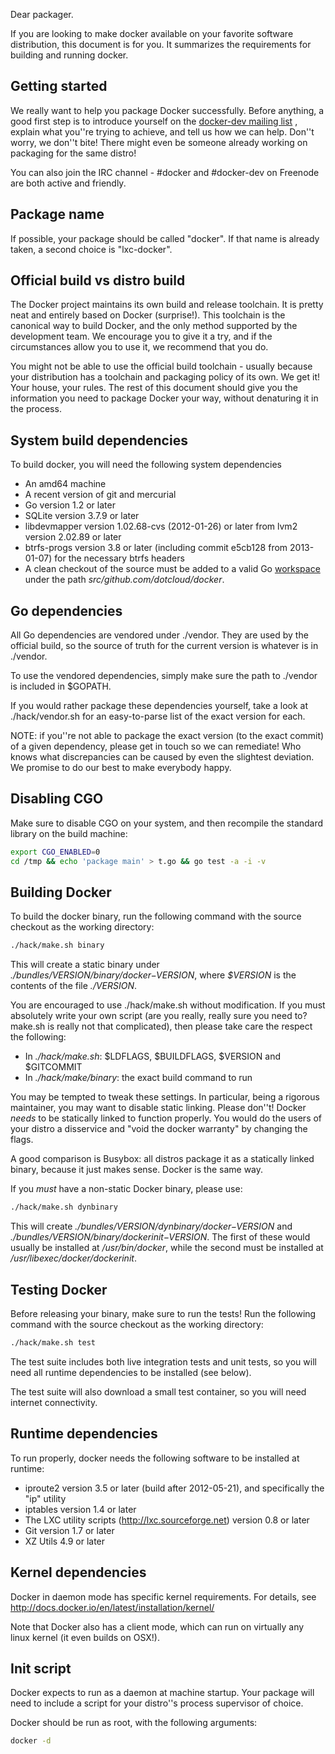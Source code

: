 Dear packager.

If you are looking to make docker available on your favorite software distribution,
this document is for you. It summarizes the requirements for building and running
docker.

## Getting started

We really want to help you package Docker successfully. Before anything, a good first step
is to introduce yourself on the [docker-dev mailing list](https://groups.google.com/forum/?fromgroups#!forum/docker-dev)
, explain what you''re trying to achieve, and tell us how we can help. Don''t worry, we don''t bite!
There might even be someone already working on packaging for the same distro!

You can also join the IRC channel - #docker and #docker-dev on Freenode are both active and friendly.

## Package name

If possible, your package should be called "docker". If that name is already taken, a second
choice is "lxc-docker".

## Official build vs distro build

The Docker project maintains its own build and release toolchain. It is pretty neat and entirely
based on Docker (surprise!). This toolchain is the canonical way to build Docker, and the only
method supported by the development team. We encourage you to give it a try, and if the circumstances
allow you to use it, we recommend that you do.

You might not be able to use the official build toolchain - usually because your distribution has a
toolchain and packaging policy of its own. We get it! Your house, your rules. The rest of this document
should give you the information you need to package Docker your way, without denaturing it in
the process.

## System build dependencies

To build docker, you will need the following system dependencies

* An amd64 machine
* A recent version of git and mercurial
* Go version 1.2 or later
* SQLite version 3.7.9 or later
* libdevmapper version 1.02.68-cvs (2012-01-26) or later from lvm2 version 2.02.89 or later
* btrfs-progs version 3.8 or later (including commit e5cb128 from 2013-01-07) for the necessary btrfs headers
* A clean checkout of the source must be added to a valid Go [workspace](http://golang.org/doc/code.html#Workspaces)
under the path *src/github.com/dotcloud/docker*.

## Go dependencies

All Go dependencies are vendored under ./vendor. They are used by the official build,
so the source of truth for the current version is whatever is in ./vendor.

To use the vendored dependencies, simply make sure the path to ./vendor is included in $GOPATH.

If you would rather package these dependencies yourself, take a look at ./hack/vendor.sh for an
easy-to-parse list of the exact version for each.

NOTE: if you''re not able to package the exact version (to the exact commit) of a given dependency,
please get in touch so we can remediate! Who knows what discrepancies can be caused by even the
slightest deviation. We promise to do our best to make everybody happy.

## Disabling CGO

Make sure to disable CGO on your system, and then recompile the standard library on the build
machine:

```bash
export CGO_ENABLED=0
cd /tmp && echo 'package main' > t.go && go test -a -i -v
```

## Building Docker

To build the docker binary, run the following command with the source checkout as the
working directory:

```bash
./hack/make.sh binary
```

This will create a static binary under *./bundles/$VERSION/binary/docker-$VERSION*, where
*$VERSION* is the contents of the file *./VERSION*.

You are encouraged to use ./hack/make.sh without modification. If you must absolutely write
your own script (are you really, really sure you need to? make.sh is really not that complicated),
then please take care the respect the following:

* In *./hack/make.sh*: $LDFLAGS, $BUILDFLAGS, $VERSION and $GITCOMMIT
* In *./hack/make/binary*: the exact build command to run

You may be tempted to tweak these settings. In particular, being a rigorous maintainer, you may want
to disable static linking. Please don''t! Docker *needs* to be statically linked to function properly.
You would do the users of your distro a disservice and "void the docker warranty" by changing the flags.

A good comparison is Busybox: all distros package it as a statically linked binary, because it just
makes sense. Docker is the same way.

If you *must* have a non-static Docker binary, please use:

```bash
./hack/make.sh dynbinary
```

This will create *./bundles/$VERSION/dynbinary/docker-$VERSION* and *./bundles/$VERSION/binary/dockerinit-$VERSION*.
The first of these would usually be installed at */usr/bin/docker*, while the second must be installed
at */usr/libexec/docker/dockerinit*.

## Testing Docker

Before releasing your binary, make sure to run the tests! Run the following command with the source
checkout as the working directory:

```bash
./hack/make.sh test
```

The test suite includes both live integration tests and unit tests, so you will need all runtime
dependencies to be installed (see below).

The test suite will also download a small test container, so you will need internet connectivity.

## Runtime dependencies

To run properly, docker needs the following software to be installed at runtime:

* iproute2 version 3.5 or later (build after 2012-05-21), and specifically the "ip" utility
* iptables version 1.4 or later
* The LXC utility scripts (http://lxc.sourceforge.net) version 0.8 or later
* Git version 1.7 or later
* XZ Utils 4.9 or later

## Kernel dependencies

Docker in daemon mode has specific kernel requirements. For details, see
http://docs.docker.io/en/latest/installation/kernel/

Note that Docker also has a client mode, which can run on virtually any linux kernel (it even builds
on OSX!).

## Init script

Docker expects to run as a daemon at machine startup. Your package will need to include a script
for your distro''s process supervisor of choice.

Docker should be run as root, with the following arguments:

```bash
docker -d
```

